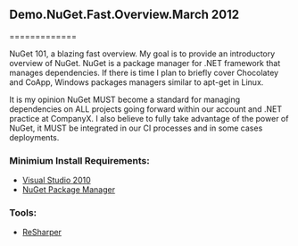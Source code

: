 ## Demo.NuGet.Fast.Overview.March 2012
=============

NuGet 101, a blazing fast overview.  My goal is to provide an introductory overview of NuGet.  NuGet is a package manager for .NET framework that manages dependencies.  If there is time I plan to briefly cover Chocolatey and CoApp, Windows packages managers similar to apt-get in Linux.

It is my opinion NuGet MUST become a standard for managing dependencies on ALL projects going forward within our account and .NET practice at CompanyX.  I also believe to fully take advantage of the power of NuGet, it MUST be integrated in our CI processes and in some cases deployments.
  

### Minimium Install Requirements:
* [Visual Studio 2010](http://www.microsoft.com/visualstudio/eng/products/visual-studio-2010-express)
* [NuGet Package Manager](http://nuget.org/)

### Tools:
* [ReSharper](http://www.jetbrains.com/resharper/)